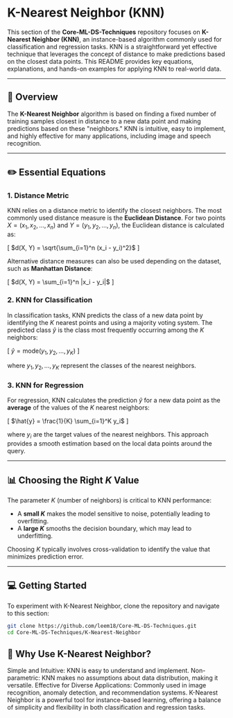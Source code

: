 # K-Nearest Neighbor (KNN)

This section of the **Core-ML-DS-Techniques** repository focuses on **K-Nearest Neighbor (KNN)**, an instance-based algorithm commonly used for classification and regression tasks. KNN is a straightforward yet effective technique that leverages the concept of distance to make predictions based on the closest data points. This README provides key equations, explanations, and hands-on examples for applying KNN to real-world data.

---

## 📖 Overview

The **K-Nearest Neighbor** algorithm is based on finding a fixed number of training samples closest in distance to a new data point and making predictions based on these "neighbors." KNN is intuitive, easy to implement, and highly effective for many applications, including image and speech recognition.

---

## ✏️ Essential Equations

### 1. **Distance Metric**

KNN relies on a distance metric to identify the closest neighbors. The most commonly used distance measure is the **Euclidean Distance**. For two points $X = (x_1, x_2, \dots, x_n)$ and $Y = (y_1, y_2, \dots, y_n)$, the Euclidean distance is calculated as:

\[
$d(X, Y) = \sqrt{\sum_{i=1}^n (x_i - y_i)^2}$
\]

Alternative distance measures can also be used depending on the dataset, such as **Manhattan Distance**:

\[
$d(X, Y) = \sum_{i=1}^n |x_i - y_i|$
\]

### 2. **KNN for Classification**

In classification tasks, KNN predicts the class of a new data point by identifying the $K$ nearest points and using a majority voting system. The predicted class $\hat{y}$ is the class most frequently occurring among the $K$ neighbors:

\[
$\hat{y} = \text{mode}(y_1, y_2, \dots, y_K)$
\]

where $y_1, y_2, \dots, y_K$ represent the classes of the nearest neighbors.

### 3. **KNN for Regression**

For regression, KNN calculates the prediction $\hat{y}$ for a new data point as the **average** of the values of the $K$ nearest neighbors:

\[
$\hat{y} = \frac{1}{K} \sum_{i=1}^K y_i$
\]

where $y_i$ are the target values of the nearest neighbors. This approach provides a smooth estimation based on the local data points around the query.

---

## 📊 Choosing the Right $K$ Value

The parameter $K$ (number of neighbors) is critical to KNN performance:
- A **small $K$** makes the model sensitive to noise, potentially leading to overfitting.
- A **large $K$** smooths the decision boundary, which may lead to underfitting.

Choosing $K$ typically involves cross-validation to identify the value that minimizes prediction error.

---

## 💻 Getting Started

To experiment with K-Nearest Neighbor, clone the repository and navigate to this section:

```bash
git clone https://github.com/leem18/Core-ML-DS-Techniques.git
cd Core-ML-DS-Techniques/K-Nearest-Neighbor
```

## 🤔 Why Use K-Nearest Neighbor?
Simple and Intuitive: KNN is easy to understand and implement.
Non-parametric: KNN makes no assumptions about data distribution, making it versatile.
Effective for Diverse Applications: Commonly used in image recognition, anomaly detection, and recommendation systems.
K-Nearest Neighbor is a powerful tool for instance-based learning, offering a balance of simplicity and flexibility in both classification and regression tasks.
